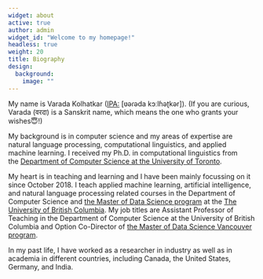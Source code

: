 ```yaml
---
widget: about
active: true
author: admin
widget_id: "Welcome to my homepage!"
headless: true
weight: 20
title: Biography
design:
  background:
    image: ""
---
```

My name is Varada Kolhatkar ([IPA:](https://en.wikipedia.org/wiki/International_Phonetic_Alphabet) \[ʋəɾəda kɔːlɦəʈkər]). (If you are curious, Varada (वरदा) is a Sanskrit name, which means the one who grants your wishes😇!)

My background is in computer science and my areas of expertise are natural language processing, computational linguistics, and applied machine learning. I received my Ph.D. in computational linguistics from the [Department of Computer Science at the University of Toronto](https://www.cs.toronto.edu/compling/). 

My heart is in teaching and learning and I have been mainly focussing on it since October 2018. I teach applied machine learning, artificial intelligence, and natural language processing related courses in the Department of Computer Science and [the Master of Data Science program](https://ubc-mds.github.io/about/) at the [The University of British Columbia](https://www.ubc.ca/). My job titles are Assistant Professor of Teaching in the Department of Computer Science at the University of British Columbia and Option Co-Director of [the Master of Data Science Vancouver program](https://ubc-mds.github.io/about/). 

In my past life, I have worked as a researcher in industry as well as in academia in different countries, including Canada, the United States, Germany, and India.

